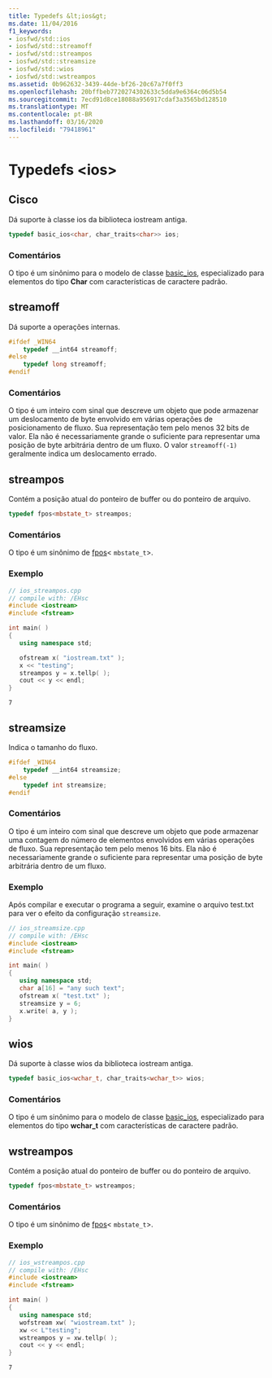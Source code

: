 ```yaml
---
title: Typedefs &lt;ios&gt;
ms.date: 11/04/2016
f1_keywords:
- iosfwd/std::ios
- iosfwd/std::streamoff
- iosfwd/std::streampos
- iosfwd/std::streamsize
- iosfwd/std::wios
- iosfwd/std::wstreampos
ms.assetid: 0b962632-3439-44de-bf26-20c67a7f0ff3
ms.openlocfilehash: 20bffbeb7720274302633c5dda9e6364c06d5b54
ms.sourcegitcommit: 7ecd91d8ce18088a956917cdaf3a3565bd128510
ms.translationtype: MT
ms.contentlocale: pt-BR
ms.lasthandoff: 03/16/2020
ms.locfileid: "79418961"
---
```

# <a name="ltiosgt-typedefs"></a>Typedefs &lt;ios&gt;

## <a name="ios"></a>Cisco

Dá suporte à classe ios da biblioteca iostream antiga.

```cpp
typedef basic_ios<char, char_traits<char>> ios;
```

### <a name="remarks"></a>Comentários

O tipo é um sinônimo para o modelo de classe [basic_ios](../standard-library/basic-ios-class.md), especializado para elementos do tipo **Char** com características de caractere padrão.

## <a name="streamoff"></a>streamoff

Dá suporte a operações internas.

```cpp
#ifdef _WIN64
    typedef __int64 streamoff;
#else
    typedef long streamoff;
#endif
```

### <a name="remarks"></a>Comentários

O tipo é um inteiro com sinal que descreve um objeto que pode armazenar um deslocamento de byte envolvido em várias operações de posicionamento de fluxo. Sua representação tem pelo menos 32 bits de valor. Ela não é necessariamente grande o suficiente para representar uma posição de byte arbitrária dentro de um fluxo. O valor `streamoff(-1)` geralmente indica um deslocamento errado.

## <a name="streampos"></a>streampos

Contém a posição atual do ponteiro de buffer ou do ponteiro de arquivo.

```cpp
typedef fpos<mbstate_t> streampos;
```

### <a name="remarks"></a>Comentários

O tipo é um sinônimo de [fpos](../standard-library/fpos-class.md)< `mbstate_t`>.

### <a name="example"></a>Exemplo

```cpp
// ios_streampos.cpp
// compile with: /EHsc
#include <iostream>
#include <fstream>

int main( )
{
   using namespace std;

   ofstream x( "iostream.txt" );
   x << "testing";
   streampos y = x.tellp( );
   cout << y << endl;
}
```

```Output
7
```

## <a name="streamsize"></a>  streamsize

Indica o tamanho do fluxo.

```cpp
#ifdef _WIN64
    typedef __int64 streamsize;
#else
    typedef int streamsize;
#endif
```

### <a name="remarks"></a>Comentários

O tipo é um inteiro com sinal que descreve um objeto que pode armazenar uma contagem do número de elementos envolvidos em várias operações de fluxo. Sua representação tem pelo menos 16 bits. Ela não é necessariamente grande o suficiente para representar uma posição de byte arbitrária dentro de um fluxo.

### <a name="example"></a>Exemplo

Após compilar e executar o programa a seguir, examine o arquivo test.txt para ver o efeito da configuração `streamsize`.

```cpp
// ios_streamsize.cpp
// compile with: /EHsc
#include <iostream>
#include <fstream>

int main( )
{
   using namespace std;
   char a[16] = "any such text";
   ofstream x( "test.txt" );
   streamsize y = 6;
   x.write( a, y );
}
```

## <a name="wios"></a>  wios

Dá suporte à classe wios da biblioteca iostream antiga.

```cpp
typedef basic_ios<wchar_t, char_traits<wchar_t>> wios;
```

### <a name="remarks"></a>Comentários

O tipo é um sinônimo para o modelo de classe [basic_ios](../standard-library/basic-ios-class.md), especializado para elementos do tipo **wchar_t** com características de caractere padrão.

## <a name="wstreampos"></a>wstreampos

Contém a posição atual do ponteiro de buffer ou do ponteiro de arquivo.

```cpp
typedef fpos<mbstate_t> wstreampos;
```

### <a name="remarks"></a>Comentários

O tipo é um sinônimo de [fpos](../standard-library/fpos-class.md)< `mbstate_t`>.

### <a name="example"></a>Exemplo

```cpp
// ios_wstreampos.cpp
// compile with: /EHsc
#include <iostream>
#include <fstream>

int main( )
{
   using namespace std;
   wofstream xw( "wiostream.txt" );
   xw << L"testing";
   wstreampos y = xw.tellp( );
   cout << y << endl;
}
```

```Output
7
```
